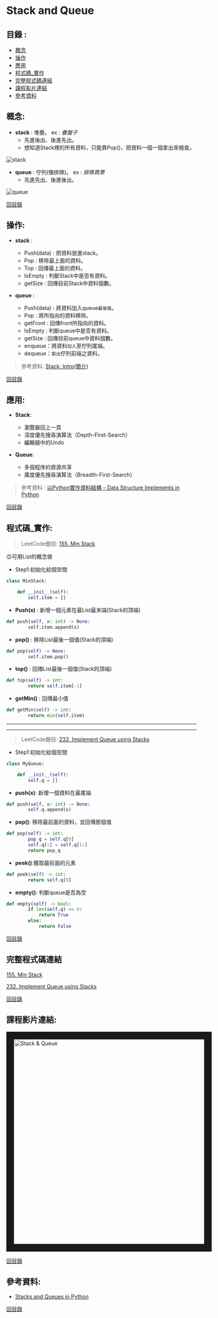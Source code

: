 Stack and Queue
=====

目錄 : 
-----
* [概念](#概念)
* [操作](#操作)
* [應用](#應用)
* [程式碼_實作](#程式碼_實作)
* [完整程式碼連結](#完整程式碼連結)
* [課程影片連結](#課程影片連結)
* [參考資料](#參考資料)

概念:
------
* **stack** : 堆疊。 ex : _疊盤子_
  * 先進後出、後進先出。
  * 想知道Stack裡的所有資料，只能靠Pop()，把資料一個一個拿出來檢查。

![stack](https://www.101computing.net/wp/wp-content/uploads/stack-diagram.png)

* **queue** : 佇列(像排隊)。 ex : _排隊買票_
  * 先進先出、後進後出。


![queue](https://www.101computing.net/wp/wp-content/uploads/queue-diagram.png)

[回目錄](https://github.com/imucici/my-learning-note/blob/master/%E4%B8%8A%E8%AA%B2%E5%85%A7%E5%AE%B9%E7%AD%86%E8%A8%98/%E7%AC%AC%E4%BA%8C%E9%80%B1%E4%B8%8A%E8%AA%B2%E9%80%B2%E5%BA%A6.md#%E7%9B%AE%E9%8C%84-)


操作:
----
* **stack** : 
  * Push(data) : 把資料放進stack。
  * Pop : 移除最上面的資料。
  * Top : 回傳最上面的資料。
  * IsEmpty : 判斷Stack中是否有資料。
  * getSize : 回傳目前Stack中資料個數。
 
* **queue** :
  * Push(data) : 將資料加入queue`最後面`。
  * Pop : 將所指向的資料移除。
  * getFront : 回傳front所指向的資料。
  * IsEmpty : 判斷queue中是否有資料。
  * getSize : 回傳目前queue中資料個數。
  * enqueue：將資料`加入`至佇列尾端。
  * dequeue：`取出`佇列前端之資料。


> 參考資料: [Stack: Intro(簡介)](http://alrightchiu.github.io/SecondRound/stack-introjian-jie.html)



[回目錄](https://github.com/imucici/my-learning-note/blob/master/%E4%B8%8A%E8%AA%B2%E5%85%A7%E5%AE%B9%E7%AD%86%E8%A8%98/%E7%AC%AC%E4%BA%8C%E9%80%B1%E4%B8%8A%E8%AA%B2%E9%80%B2%E5%BA%A6.md#%E7%9B%AE%E9%8C%84-)

應用:
----
* **Stack**:
  * 瀏覽器回上一頁
  * 深度優先搜尋演算法（Depth-First-Search）
  * 編輯器中的Undo

* **Queue**:
  * 多個程序的資源共享
  * 廣度優先搜尋演算法（Breadth-First-Search）

> 參考資料 : [以Python實作資料結構 – Data Structure Implements in Python](https://super9.space/archives/1105)

[回目錄](https://github.com/imucici/my-learning-note/blob/master/%E4%B8%8A%E8%AA%B2%E5%85%A7%E5%AE%B9%E7%AD%86%E8%A8%98/%E7%AC%AC%E4%BA%8C%E9%80%B1%E4%B8%8A%E8%AA%B2%E9%80%B2%E5%BA%A6.md#%E7%9B%AE%E9%8C%84-)


程式碼_實作:
-----
> LeetCode題目: [155. Min Stack](https://leetcode.com/problems/min-stack/)

:blush:可用List的概念做

* Step1:初始化給個空間

```python
class MinStack:

    def __init__(self):
        self.item = []
```

* **Push(x)** : 新增一個元素在最List最末端(Stack的頂端)

```python
def push(self, x: int) -> None:
        self.item.append(x)
```

* **pop()** : 移除List最後一個值(Stack的頂端)

```python
def pop(self) -> None:
        self.item.pop()
```

* **top()** : 回傳List最後一個值(Stack的頂端)

```python
def top(self) -> int:
        return self.item[-1]
```

* **getMin()** : 回傳最小值

```python
def getMin(self) -> int:
        return min(self.item)
```
------------------------------------------------------------------
------------------------------------------------------------------

>LeetCode題目: [232. Implement Queue using Stacks](https://leetcode.com/problems/implement-queue-using-stacks/)

* Step1:初始化給個空間

```python
class MyQueue:

    def __init__(self):
        self.q = []
```
* **push(x)**: 新增一個資料在最尾端

```python
def push(self, x: int) -> None:      
        self.q.append(x)
```

* **pop()**: 移除最前面的資料，並回傳那個值

```python
def pop(self) -> int:
        pop_q = self.q[0]
        self.q[:] = self.q[1:]
        return pop_q
```

* **peek()**:獲取最前面的元素

```python
def peek(self) -> int:
        return self.q[0]
```

* **empty()**: 判斷queue是否為空
```python
def empty(self) -> bool:
        if len(self.q) == 0:
            return True
        else:
            return False
```

[回目錄](https://github.com/imucici/my-learning-note/blob/master/%E4%B8%8A%E8%AA%B2%E5%85%A7%E5%AE%B9%E7%AD%86%E8%A8%98/%E7%AC%AC%E4%BA%8C%E9%80%B1%E4%B8%8A%E8%AA%B2%E9%80%B2%E5%BA%A6.md#%E7%9B%AE%E9%8C%84-)


完整程式碼連結
------
[155. Min Stack](https://github.com/imucici/my-learning-note/blob/master/LeetCode/week4/155.%20Min%20Stack.ipynb)

[232. Implement Queue using Stacks](https://github.com/imucici/my-learning-note/blob/master/LeetCode/week4/232.%20Implement%20Queue%20using%20Stacks.ipynb)

[回目錄](https://github.com/imucici/my-learning-note/blob/master/%E4%B8%8A%E8%AA%B2%E5%85%A7%E5%AE%B9%E7%AD%86%E8%A8%98/%E7%AC%AC%E4%BA%8C%E9%80%B1%E4%B8%8A%E8%AA%B2%E9%80%B2%E5%BA%A6.md#%E7%9B%AE%E9%8C%84-)


課程影片連結:
----
<a href="http://www.youtube.com/watch?feature=player_embedded&v=wjI1WNcIntg
" target="_blank"><img src="http://img.youtube.com/vi/wjI1WNcIntg/0.jpg" 
alt="Stack & Queue" width="720" height="540" border="20" /></a>


[回目錄](https://github.com/imucici/my-learning-note/blob/master/%E4%B8%8A%E8%AA%B2%E5%85%A7%E5%AE%B9%E7%AD%86%E8%A8%98/%E7%AC%AC%E4%BA%8C%E9%80%B1%E4%B8%8A%E8%AA%B2%E9%80%B2%E5%BA%A6.md#%E7%9B%AE%E9%8C%84-)

參考資料:
-----
* [Stacks and Queues in Python](https://stackabuse.com/stacks-and-queues-in-python/)


[回目錄](https://github.com/imucici/my-learning-note/blob/master/%E4%B8%8A%E8%AA%B2%E5%85%A7%E5%AE%B9%E7%AD%86%E8%A8%98/%E7%AC%AC%E4%BA%8C%E9%80%B1%E4%B8%8A%E8%AA%B2%E9%80%B2%E5%BA%A6.md#%E7%9B%AE%E9%8C%84-)
